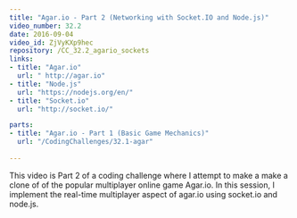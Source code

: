 ```yaml
---
title: "Agar.io - Part 2 (Networking with Socket.IO and Node.js)"
video_number: 32.2
date: 2016-09-04
video_id: ZjVyKXp9hec
repository: /CC_32.2_agario_sockets
links:
- title: "Agar.io"  
  url: " http://agar.io"
- title: "Node.js"  
  url: "https://nodejs.org/en/"
- title: "Socket.io"  
  url: "http://socket.io/"

parts:
- title: "Agar.io - Part 1 (Basic Game Mechanics)"
  url: "/CodingChallenges/32.1-agar"
  
---
```


This video is Part 2 of a coding challenge where I attempt to make a make a clone of of the popular multiplayer online game Agar.io. In this session, I implement the real-time multiplayer aspect of agar.io using socket.io and node.js.

